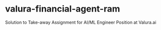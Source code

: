 # valura-financial-agent-ram
Solution to Take-away Assignment for AI/ML Engineer Position at Valura.ai
